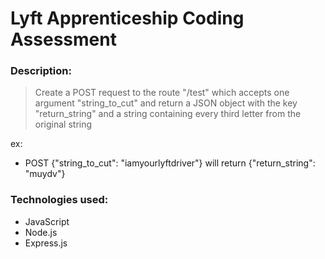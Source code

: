 # Lyft Apprenticeship Coding Assessment 

### Description:
> Create a POST request to the route "/test" which accepts one argument "string_to_cut" and return a JSON object with the key "return_string" and a string containing every third letter from the original string

ex: 
- POST {"string_to_cut": "iamyourlyftdriver"} will return {"return_string": "muydv"}

### Technologies used:
- JavaScript
- Node.js
- Express.js